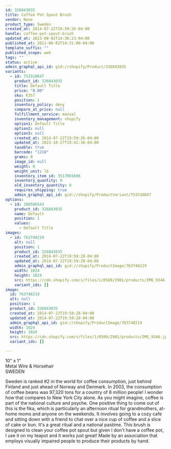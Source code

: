 ```yaml
---
id: 326843035
title: Coffee Pot Spout Brush
vendor: None
product_type: Sweden
created_at: 2014-07-22T19:59:26-04:00
handle: coffee-pot-spout-brush
updated_at: 2023-08-02T14:36:23-04:00
published_at: 2011-06-02T14:31:00-04:00
template_suffix: ""
published_scope: web
tags: ""
status: active
admin_graphql_api_id: gid://shopify/Product/326843035
variants:
  - id: 753310647
    product_id: 326843035
    title: Default Title
    price: "8.00"
    sku: K357
    position: 1
    inventory_policy: deny
    compare_at_price: null
    fulfillment_service: manual
    inventory_management: shopify
    option1: Default Title
    option2: null
    option3: null
    created_at: 2014-07-22T19:59:26-04:00
    updated_at: 2023-10-27T19:42:36-04:00
    taxable: true
    barcode: "1218"
    grams: 0
    image_id: null
    weight: 0
    weight_unit: lb
    inventory_item_id: 3517001606
    inventory_quantity: 0
    old_inventory_quantity: 0
    requires_shipping: true
    admin_graphql_api_id: gid://shopify/ProductVariant/753310647
options:
  - id: 386506543
    product_id: 326843035
    name: Default
    position: 1
    values:
      - Default Title
images:
  - id: 763748219
    alt: null
    position: 1
    product_id: 326843035
    created_at: 2014-07-22T19:59:28-04:00
    updated_at: 2014-07-22T19:59:28-04:00
    admin_graphql_api_id: gid://shopify/ProductImage/763748219
    width: 1024
    height: 1024
    src: https://cdn.shopify.com/s/files/1/0589/2901/products/IMG_9346.jpeg?v=1406073568
    variant_ids: []
image:
  id: 763748219
  alt: null
  position: 1
  product_id: 326843035
  created_at: 2014-07-22T19:59:28-04:00
  updated_at: 2014-07-22T19:59:28-04:00
  admin_graphql_api_id: gid://shopify/ProductImage/763748219
  width: 1024
  height: 1024
  src: https://cdn.shopify.com/s/files/1/0589/2901/products/IMG_9346.jpeg?v=1406073568
  variant_ids: []

---
```


10" x 1"  
Metal Wire & Horsehair  
SWEDEN

Sweden is ranked #2 in the world for coffee consumption, just behind Finland and just ahead of Norway and Denmark. In 2003, the consumption of coffee beans was 97,320 tons for a country of 8 million people! I wonder how that compares to New York City alone. As you might imagine, coffee is part of the national culture and psyche. One positive thing to come out of this is the fika, which is particularly an afternoon ritual for grandmothers, at-home moms and anyone on the weekends. It involves going to a cozy cafe and sitting down with a friend to chat over a nice cup of coffee and a slice of cake or bun. It's a great ritual and a national pastime. This brush is designed to clean your coffee pot spout but given I don't have a coffee pot, I use it on my teapot and it works just great! Made by an association that employs visually impaired people to produce their products by hand.